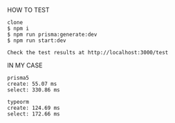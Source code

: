 HOW TO TEST
```
clone
$ npm i
$ npm run prisma:generate:dev
$ npm run start:dev

Check the test results at http://localhost:3000/test
```

IN MY CASE
```
prisma5
create: 55.07 ms
select: 330.86 ms

typeorm
create: 124.69 ms
select: 172.66 ms
```
